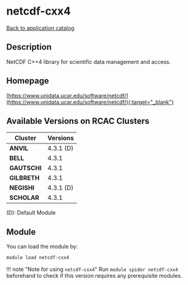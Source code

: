 # netcdf-cxx4

[Back to application catalog](../app_catalog.md)

## Description

NetCDF C++4 library for scientific data management and access.

## Homepage

[https://www.unidata.ucar.edu/software/netcdf/](https://www.unidata.ucar.edu/software/netcdf/){:target="_blank"}

## Available Versions on RCAC Clusters

|Cluster|Versions|
|---|---|
**ANVIL**|4.3.1 (D)
**BELL**|4.3.1
**GAUTSCHI**|4.3.1
**GILBRETH**|4.3.1
**NEGISHI**|4.3.1 (D)
**SCHOLAR**|4.3.1

(D): Default Module

## Module

You can load the module by:

```bash
module load netcdf-cxx4
```

!!! note "Note for using `netcdf-cxx4`"
    Run `module spider netcdf-cxx4` beforehand to check if this version requires any prerequisite modules.
